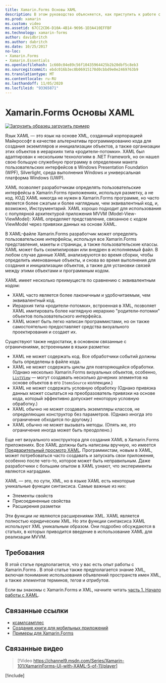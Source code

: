 ```yaml
---
title: Xamarin.Forms Основы XAML
description: В этом руководство объясняется, как приступить к работе с кросс-платформенным XAML для мобильных устройств. XAML позволяет разработчикам определять пользовательские интерфейсы в Xamarin.Forms приложениях, используя разметку, а не код.
ms.prod: xamarin
ms.custom: video
ms.assetid: 67CC2CD6-D10A-4B14-9696-1D3A410EFFBF
ms.technology: xamarin-forms
author: davidbritch
ms.author: dabritch
ms.date: 10/25/2017
no-loc:
- Xamarin.Forms
- Xamarin.Essentials
ms.openlocfilehash: 1c660c04e89c56f10435964425b2b20dbf5c8eb3
ms.sourcegitcommit: ebdc016b3ec0b06915170d0cbbd9e0e2469763b9
ms.translationtype: MT
ms.contentlocale: ru-RU
ms.lasthandoff: 11/05/2020
ms.locfileid: "93365871"
---
```

# <a name="no-locxamarinforms-xaml-basics"></a>Xamarin.Forms Основы XAML

[![Загрузить образец](~/media/shared/download.png) загрузить пример](/samples/xamarin/xamarin-forms-samples/xamlsamples)

Язык XAML — это язык на основе XML, созданный корпорацией Майкрософт в качестве альтернативы программированию кода для создания экземпляров и инициализации объектов, а также организации этих объектов в иерархиях типа «родители-потомки». XAML был адаптирован к нескольким технологиям в .NET Framework, но он нашел свою большую служебную программу в определении макета пользовательских интерфейсов в Windows Presentation Foundation (WPF), Silverlight, среда выполнения Windows и универсальная платформа Windows (UWP).

XAML позволяет разработчикам определять пользовательские интерфейсы в Xamarin.Forms приложениях, используя разметку, а не код. КОД XAML никогда не нужен в Xamarin.Forms программе, но часто является более сжатым и более наглядным, чем эквивалентный код, и, возможно, Инструментарий. XAML хорошо подходит для использования с популярной архитектурой приложения MVVM (Model-View-ViewModel): XAML определяет представление, связанное с кодом ViewModel через привязки данных на основе XAML.

В XAML-файле Xamarin.Forms разработчик может определять пользовательские интерфейсы, используя все Xamarin.Forms представления, макеты и страницы, а также пользовательские классы. XAML может быть скомпилирован или внедрен в исполняемый файл. В любом случае данные XAML анализируются во время сборки, чтобы определить именованные объекты, и снова во время выполнения для создания и инициализации объектов, а также для установки связей между этими объектами и программным кодом.

XAML имеет несколько преимуществ по сравнению с эквивалентным кодом:

- XAML часто является более лаконичным и удобочитаемым, чем эквивалентный код.
- Иерархия типа «родители-потомки», встроенная в XML, позволяет XAML имитировать более наглядную иерархию "родители-потомки" объектов пользовательского интерфейса.
- XAML может быть легко написан программистами, но он также самостоятельно предоставляет средства визуального проектирования и создает их.

Существуют также недостатки, в основном связанные с ограничениями, встроенными в языки разметки:

- XAML не может содержать код. Все обработчики событий должны быть определены в файле кода.
- XAML не может содержать циклы для повторяющейся обработки. (Однако несколько Xamarin.Forms визуальных объектов, особенно,  [`ListView`](xref:Xamarin.Forms.ListView) — могут создавать несколько дочерних элементов на основе объектов в его `ItemsSource` коллекции.)
- XAML не может содержать условную обработку (Однако привязка данных может ссылаться на преобразователь привязки на основе кода, который эффективно допускает некоторую условную обработку.)
- XAML обычно не может создавать экземпляры классов, не определяющих конструктор без параметров. (Однако иногда это ограничение обходится по-другому.)
- XAML обычно не может вызывать методы. (Опять же, это ограничение иногда может быть преодолено.)

Еще нет визуального конструктора для создания XAML в Xamarin.Forms приложениях. Все XAML должны быть написаны вручную, но имеется [Предварительный просмотр XAML](~/xamarin-forms/xaml/xaml-previewer/index.md). Программистам, новым в XAML, может потребоваться часто создавать и запускать свои приложения, особенно после чего-то, которое может быть неправильным. Даже разработчики с большим опытом в XAML узнают, что эксперименты являются наградами.

XAML — это, по сути, XML, но в языке XAML есть некоторые уникальные функции синтаксиса. Самые важные из них:

- Элементы свойств
- Присоединенные свойства
- Расширения разметки

Эти функции *не* являются расширениями XML. XAML является полностью юридическим XML. Но эти функции синтаксиса XAML используют XML уникальным образом. Они подробно обсуждаются в статьях, в которых приводится введение в использование XAML для реализации MVVM.

## <a name="requirements"></a>Требования

В этой статье предполагается, что у вас есть опыт работы с Xamarin.Forms . В этой статье также предполагается знание XML, включая понимание использования объявлений пространств имен XML, а также *элементов* терминов, *тегов* и *атрибутов*.

Если вы знакомы с Xamarin.Forms и XML, начните читать [часть 1. Начало работы с XAML](~/xamarin-forms/xaml/xaml-basics/get-started-with-xaml.md).

## <a name="related-links"></a>Связанные ссылки

- [ксамлсамплес](/samples/xamarin/xamarin-forms-samples/xamlsamples)
- [Создание книги для мобильных приложений](~/xamarin-forms/creating-mobile-apps-xamarin-forms/index.md)
- [Примеры для Xamarin.Forms](/samples/browse/?products=xamarin&term=Xamarin.Forms)

## <a name="related-video"></a>Связанные видео

> [!Video https://channel9.msdn.com/Series/Xamarin-101/XamarinForms-UI-with-XAML-5-of-11/player]

[!include[](~/essentials/includes/xamarin-show-essentials.md)]